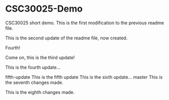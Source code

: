 # CSC30025-Demo
CSC30025 short demo.
This is the first modification to the previous readme file.

This is the second update of the readme file, now created.

Fourth!

Come on, this is the third update!

This is the fourth update...

fifth-update
This is the fifth update
This is the sixth update...
master
This is the seventh changes made.

This is the eighth changes made.

